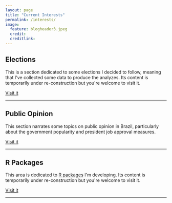 ```yaml
---
layout: page
title: "Current Interests"
permalink: /interests/
image:
  feature: blogheader3.jpeg
  credit: 
  creditlink: 
---
```


## Elections
This is a section dedicated to some elections I decided to follow, meaning that I've collected some data to produce the analyzes. Its content is temporarily under re-construction but you're welcome to visit it.

<a class="graybutton" href="/interests/elections">Visit it</a>
<br>
<hr/>

## Public Opinion
This section narrates some topics on public opinion in Brazil, particularly about the government popularity and president job approval measures.

<a class="graybutton" href="/interests/opinion">Visit it</a>
<br>
<hr/>

## R Packages
This area is dedicated to <a href="/interests/software/"> R packages</a> I'm developing. Its content is temporarily under re-construction but you're welcome to visit it.

<a class="graybutton" href="/interests/R/">Visit it</a>
<br>
<hr/>
